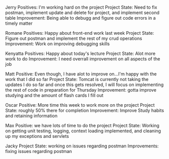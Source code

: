 Jerry 
Positives: I'm working hard on the project
Project State: Need to fix postman, implement update and delete for project, and implement second table
Improvement: Being able to debugg and figure out code errors in a timely matter

Romane
Positives: Happy about front-end work last week
Project State: Figure out postman and implement the rest of my crud operations
Improvement: Work on improving debugging skills

Kenyatta
Positives: Happy about today's lecture
Project State: Alot more work to do
Improvement: I need overrall improvement on all aspects of the job

Matt
Positive: Even though, I have alot to improve on...I'm happy with the work that I did so far
Project State: Tomcat is currently not taking the updates I do so far and once this gets resolved, I will focus on implementing the rest of code in preparation for Thursday
Improvement: gotta improve studying and the amount of flash cards I fill out

Oscar
Positive: More time this week to work more on the project
Project State: roughly 50% there for completion
Improvement: Improve Study habits and retaining information

Max
Positive: we have lots of time to do the project
Project State: Working on getting unit testing, logging, context loading implemented, and cleaning up my exceptions and servlets

Jacky
Project State: working on issues regarding postman
Improvements: fixing issues regarding postman
